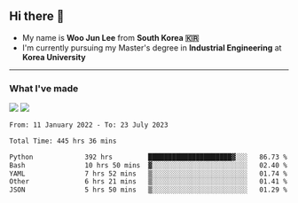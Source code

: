 ## Hi there 👋

- My name is **Woo Jun Lee** from **South Korea 🇰🇷**
- I'm currently pursuing my Master's degree in **Industrial Engineering** at **Korea University**

---

### What I've made

<a href="https://share.streamlit.io/tomtom1103/kuiai_hackathon_2022/main/JL_app.py"><img src="https://img.shields.io/badge/Journey Lee-161B22?style=for-the-badge&logo=streamlit&logoColor=FF4B4B"/></a> <a href="https://jeon-100.github.io/Dangzang/"><img src="https://img.shields.io/badge/당신을 위한 장학금, 당장!-161B22?style=for-the-badge&logo=react&logoColor=#61DAFB"/></a>

<!--START_SECTION:waka-->

```txt
From: 11 January 2022 - To: 23 July 2023

Total Time: 445 hrs 36 mins

Python             392 hrs         █████████████████████▓░░░   86.73 %
Bash               10 hrs 50 mins  ▓░░░░░░░░░░░░░░░░░░░░░░░░   02.40 %
YAML               7 hrs 52 mins   ▒░░░░░░░░░░░░░░░░░░░░░░░░   01.74 %
Other              6 hrs 21 mins   ▒░░░░░░░░░░░░░░░░░░░░░░░░   01.41 %
JSON               5 hrs 50 mins   ▒░░░░░░░░░░░░░░░░░░░░░░░░   01.29 %
```

<!--END_SECTION:waka-->
